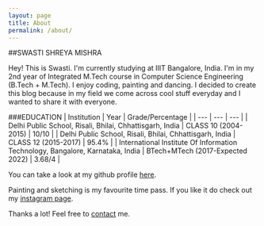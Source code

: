 ```yaml
---
layout: page
title: About
permalink: /about/
---
```


##SWASTI SHREYA MISHRA

Hey! This is Swasti. I'm currently studying at IIIT Bangalore, India. I'm in my 2nd year of Integrated M.Tech course in Computer Science Engineering (B.Tech + M.Tech). I enjoy coding, painting and dancing. I decided to create this blog because in my field we come across cool stuff everyday and I wanted to share it with everyone.

###EDUCATION
| Institution | Year | Grade/Percentage |
| --- | --- | --- |
| Delhi Public School, Risali, Bhilai, Chhattisgarh, India | CLASS 10 (2004-2015) | 10/10 |
| Delhi Public School, Risali, Bhilai, Chhattisgarh, India | CLASS 12 (2015-2017) | 95.4% |
| International Institute Of Information Technology, Bangalore, Karnataka, India | BTech+MTech (2017-Expected 2022) | 3.68/4 |

You can take a look at my github profile [here](https://github.com/swastishreya).

Painting and sketching is my favourite time pass. If you like it
do check out my [instagram page](https://www.instagram.com/swasti.draws/).

Thanks a lot! Feel free to [contact](https://www.facebook.com/swastis.mishra.7) me.


